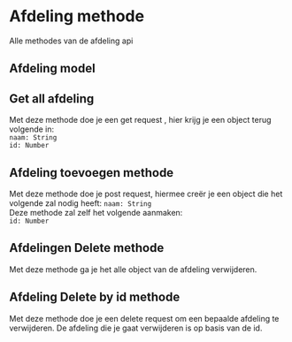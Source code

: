 # Afdeling methode

Alle methodes van de afdeling api
## Afdeling model

## Get all afdeling
Met deze methode doe je een get request , hier krijg je een object terug volgende in:    
`naam: String`  
`id: Number`

## Afdeling toevoegen methode
Met deze methode doe je post request, hiermee creër je een object die het volgende zal nodig heeft:
`naam: String`  
Deze methode zal zelf het volgende aanmaken:  
`id: Number`


## Afdelingen Delete methode
Met deze methode ga je het alle object van de afdeling verwijderen.

## Afdeling Delete by id methode
Met deze methode doe je een delete request om een bepaalde afdeling te verwijderen. De afdeling die je gaat verwijderen is op basis van de id.
